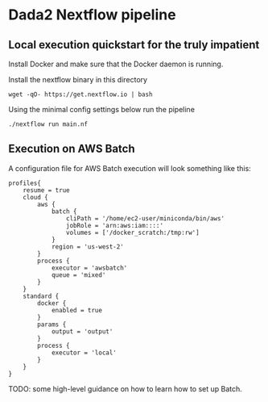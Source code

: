 # Dada2 Nextflow pipeline

## Local execution quickstart for the truly impatient

Install Docker and make sure that the Docker daemon is running.

Install the nextflow binary in this directory

```
wget -qO- https://get.nextflow.io | bash
```

Using the minimal config settings below run the pipeline

```
./nextflow run main.nf
```

## Execution on AWS Batch

A configuration file for AWS Batch execution will look something like this:

```
profiles{
    resume = true
    cloud {
        aws {
            batch {
                cliPath = '/home/ec2-user/miniconda/bin/aws'
                jobRole = 'arn:aws:iam::::'
                volumes = ['/docker_scratch:/tmp:rw']
            }
            region = 'us-west-2'
        }
        process {
            executor = 'awsbatch'
            queue = 'mixed'
        }
    }
    standard {
        docker {
            enabled = true
        }
        params {
            output = 'output'
        }
        process {
            executor = 'local'
        }
    }
}
```

TODO: some high-level guidance on how to learn how to set up Batch.



